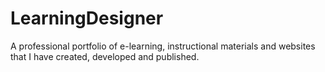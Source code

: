 # LearningDesigner
A professional portfolio of e-learning, instructional materials and websites that I have created, developed and published.
